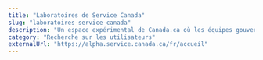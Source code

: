 ```yaml
---
title: "Laboratoires de Service Canada"
slug: "laboratoires-service-canada"
description: "Un espace expérimental de Canada.ca où les équipes gouvernementales peuvent tester et obtenir des commentaires précoces pour améliorer leur politique ou service numérique"
category: "Recherche sur les utilisateurs"
externalUrl: "https://alpha.service.canada.ca/fr/accueil"
---
```

